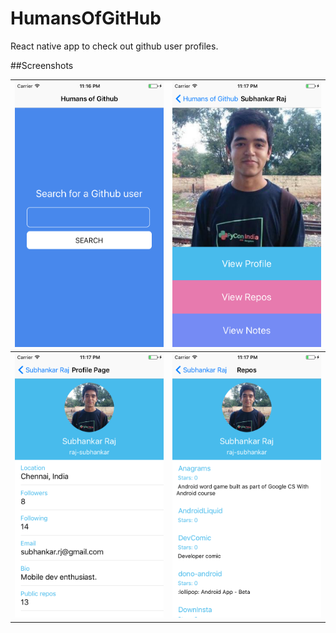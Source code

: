 # HumansOfGitHub
React native app to check out github user profiles. 

##Screenshots

| ![Search User](screenshots/search.png)   | ![User Info](screenshots/user.png) |
|------------------------------------------|------------------------------------|
| ![Profile Page](screenshots/profile.png) | ![Repos](screenshots/repos.png)    |





